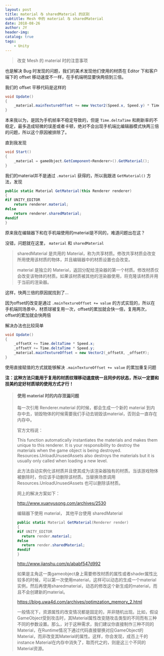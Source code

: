 ```yaml
---
layout: post
title: material 与 sharedMaterial 的区别
subtitle: Mesh 中的 material 与 sharedMaterial
date: 2018-08-26
author: JY
header-img: 
catalog: true
tags: 
    - Unity
---
```

> 改变 Mesh 的 material 时的注意事项




也是解决 Bug 时发现的问题，我们的美术发现他们使用的材质在 Editor 下和客户端下的 offset 移动速度不一样，在手机端明显要快两倍到三倍。

我们的 offset 平移代码是这样的

```c#
void Update()
{  
	_material.mainTextureOffset += new Vector2(Speed.x, Speed.y) * Time.deltaTime;
}
```

本来我以为，是因为手机帧率不稳定导致的，但是 `Time.deltaTime` 和刷新率的不稳定，最多造成轻微的误差或者卡顿，绝对不会出现手机端比编辑器模式快两三倍的问题，所以这个原因被排除了。

直到我发现

```c#
void Start()
{
    _material = gameObject.GetComponent<Renderer>().GetMaterial();
}
```

我们的material并不是通过 `.material` 获得的，所以我跟进 `GetMaterial()` 方法，发现

```c#
public static Material GetMaterial(this Renderer renderer)
{
#if UNITY_EDITOR
	return renderer.material;
#else
	return renderer.sharedMaterial;
#endif
}
```

原来我在编辑器下和在手机端使用的material是不同的，难道问题出在这？

没错，问题就在这里， `material` 和 `sharedMaterial` 

>sharedMaterial 是共用的 Material，称为共享材质。修改共享材质会改变所用使用该材质的物体，并且编辑器中的材质设置也会改变。
>
>material 是独立的 Material，返回分配给渲染器的第一个材质。修改材质仅会改变该物体的材质。如果该材质被其他的渲染器使用，将克隆该材质并用于当前的渲染器。

这样，快两三倍的原因就找到了...

因为offset的改变是通过 `.mainTextureOffset += value` 的方式实现的，所以在手机端同场景中，材质球被复用一次，offset的累加就会快一倍，复用两次，offset的累加就会快两倍

解决办法也比较简单

```c#
void Update()
{
    _offsetX += Time.deltaTime * Speed.x;
	_offsetY += Time.deltaTime * Speed.y;
	_material.mainTextureOffset = new Vector2(_offsetX, _offsetY);
}
```

使用直接赋值的方式就能够解决 `.mainTextureOffset += value` 的累加重复问题

__注：这种方法只能用于复用的材质纹理移动速度统一且同步的状态，所以一定要和技美约定好材质球的使用方式才行！__



>#### 使用 material 时的内存泄漏问题
>
>每一次引用 Renderer.material 的时候，都会生成一个新的 material 到内存中去，销毁物体的时候需要我们手动去销毁该material，否则会一直存在内存中。
>
>官方文档说：
>
>This function automatically instantiates the materials and makes them unique to this renderer. It is your responsibility to destroy the materials when the game object is being destroyed. Resources.UnloadUnusedAssets also destroys the materials but it is usually only called when loading a new level.
>
>此方法自动实例化该材质并且使其成为该渲染器独有的材质。当该游戏物体被删除时，你应该手动删除该材质。当替换场景调用 Resources.UnloadUnusedAssets 也可以删除该材质。
>
>网上的解决方案如下：
>
><http://www.xuanyusong.com/archives/2530>
>
>编辑器下使用 material， 其他平台使用 sharedMaterial
>
>```c#
>public static Material GetMaterial(Renderer render)  
>{  
>#if UNITY_EDITOR  
>	return render.material;  
>#else  
>	return render.sharedMaterial;  
>#endif  
>}
>```
>
><http://www.jianshu.com/p/ababf547d992>
>
>如果是主角这一类gameobject身上需要修改材质的属性或者shader属性比较多的时候，可以第一次使用material，这样可以动态的生成一个material实例，然后再使用sharedmaterial，动态的修改这个新生成的material，而且不会创建新的material。
>
><https://blog.uwa4d.com/archives/optimzation_memory_2.html>
>
>一般情况下，资源属性的改变情况都是固定的，并非随机出现。比如，假设GameObject受到攻击时，其Material属性改变随攻击类型的不同而有三种不同的参数设置。那么，对于这种需求，我们建议你直接制作三种不同的Material，在Runtime情况下通过代码直接替换对应GameObject的Material，而非改变其Material的属性。这样，你会发现，成百上千的instance Material在内存中消失了，取而代之的，则是这三个不同的Material资源。
